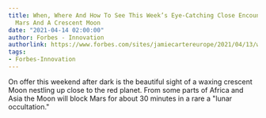 ```yaml
---
title: When, Where And How To See This Week’s Eye-Catching Close Encounter Between
  Mars And A Crescent Moon
date: "2021-04-14 02:00:00"
author: Forbes - Innovation
authorlink: https://www.forbes.com/sites/jamiecartereurope/2021/04/13/when-where-and-how-to-see-this-weeks-eye-catching-close-encounter-between-mars-and-a-crescent-moon/
tags:
- Forbes-Innovation
---
```

On offer this weekend after dark is the beautiful sight of a waxing crescent Moon nestling up close to the red planet. From some parts of Africa and Asia the Moon will block Mars for about 30 minutes in a rare a "lunar occultation."